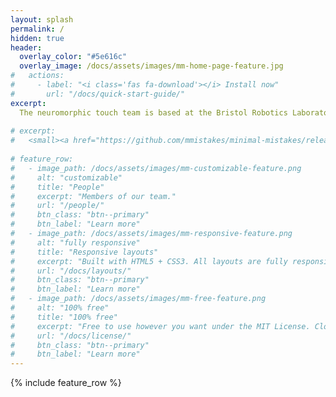 ```yaml
---
layout: splash
permalink: /
hidden: true
header:
  overlay_color: "#5e616c"
  overlay_image: /docs/assets/images/mm-home-page-feature.jpg
#   actions:
#     - label: "<i class='fas fa-download'></i> Install now"
#       url: "/docs/quick-start-guide/"
excerpt: 
  The neuromorphic touch team is based at the Bristol Robotics Laboratory (University of Bristol) and our aim is to replicate the human sense of touch in artificial systems by exploiting neuromorphic technologies. 
  
# excerpt: 
#   <small><a href="https://github.com/mmistakes/minimal-mistakes/releases/tag/4.26.1">Latest release v4.26.1</a></small>
  
# feature_row:
#   - image_path: /docs/assets/images/mm-customizable-feature.png
#     alt: "customizable"
#     title: "People"
#     excerpt: "Members of our team."
#     url: "/people/"
#     btn_class: "btn--primary"
#     btn_label: "Learn more"
#   - image_path: /docs/assets/images/mm-responsive-feature.png
#     alt: "fully responsive"
#     title: "Responsive layouts"
#     excerpt: "Built with HTML5 + CSS3. All layouts are fully responsive with helpers to augment your content."
#     url: "/docs/layouts/"
#     btn_class: "btn--primary"
#     btn_label: "Learn more"
#   - image_path: /docs/assets/images/mm-free-feature.png
#     alt: "100% free"
#     title: "100% free"
#     excerpt: "Free to use however you want under the MIT License. Clone it, fork it, customize it... whatever!"
#     url: "/docs/license/"
#     btn_class: "btn--primary"
#     btn_label: "Learn more"      
---
```


{% include feature_row %}

